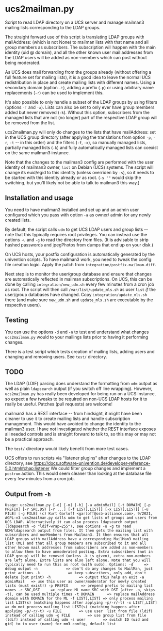 # ucs2mailman.py

Script to read LDAP directory on a UCS server and manage
mailman3 mailing lists corresponding to the LDAP groups.

The straight forward use of this script is translating LDAP groups
with mailAddress: (which is not None) to mailman lists with that
name and all group members as subscribers. The subscription will
happen with the main identity (uid @ domain), and all the other
known user mail addresses from the LDAP users will be added as
non-members which can post without being moderated.

As UCS does mail forwarding from the groups already (without
offering a full feature set for mailing lists), it is a good
idea to leave the normal UCS redistribution in place and create
mailing lists with different names. Using a secondary domain
(option ``-t``), adding a prefix (``-p``) or using arbitrary
name replacements (``-r``) can be used to implement this.

It's also possible to only handle a subset of the LDAP groups
by using filters (options ``-f`` and ``-x``). Lists can also
be set to only ever have group members added but never removed
(``-k``). Without this option, subscribers from the managed
lists that are not (no longer) part of the respective LDAP
group will be removed from the list.

ucs2mailman.py will only do changes to the lists that have
mailAddress: set in the UCS group directory (after applying
the translations from option ``-p``, ``-r``, ``-t`` -- in
this order) and the filters (``-f``, ``-x``), so manually
managed lists, partially managed lists (``-k``) and fully
automatically managed lists can coexist on the same mailman3
instance.

Note that the changes to the mailman3 config are performed
with the user identity of mailman3 owner, ``list`` on Debian
(UCS) systems. The script will change its euid/egid to this
identity (unless overriden by ``-s``), so it needs to be started
with this identity already or as root. (``-s ""`` would skip
the switching, but you'll likely not be able to talk to mailman3
this way.)

## Installation and usage

You need to have mailman3 installed and set up and an admin
user configured which you pass with option ``-a`` as owner/
admin for any newly created lists.

By default, the script calls ``udm`` to get UCS LDAP users
and group lists -- note that this typically requires root privileges.
You can instead use the options ``-u`` and ``-g`` to read the
directory from files. (It is advisable to strip hashed passwords
and jpegPhotos from dumps that end up on your disk.)

On UCS hosts, your postfix configuration is automatically generated
by the univention scripts. To have mailman3 work, you need to tweak
the config file creation logic. Apply the patch from
``integration/postfix-mailman.diff``.

Next step is to monitor the user/group database and ensure that changes
are automatically reflected in mailman subscriptions. On UCS, this can be
done by calling ``integration/new_udm.sh`` every few minutes from a cron
job as root. The script will then call ``/var/list/update_mls.sh`` as user
``list`` *if* the user/group databases have changed. Copy 
``integration/update_mls.sh`` there (and make sure ``new_udm.sh`` and
``update_mls.sh`` are executable by the respective users).

## Testing

You can use the options ``-d`` and ``-n`` to test and understand
what changes ``ucs2mailman.py`` would to your mailings lists 
prior to having it performing changes.

There is a test script which tests creation of mailing lists, adding
users and changing and removing users. See ``test/`` directory.

## TODO

The LDAP (LDIF) parsing does understand the formatting from
``udm`` output as well as plain ``ldapsearch`` output (if you switch
off line wrapping). However, ``ucs2mailman.py`` has really been
developed for being run on a UCS instance, so expect a few tweaks
to be required on non-UCS LDAP hosts for it to really be useful.
Patches (pull requests) are welcome!

mailman3 has a REST interface -- from hindsight, it might have been
cleaner to use it to create mailing lists and handle subscription
management. This would have avoided to change the identity to
the mailman3 user. I have not investigated whether the REST interface
exposes all needed controls and is straight forward to talk to, so this
may or may not be a practical approach.

The ``test/`` directory would likely benefit from more test cases.

UCS offers to run scripts via "listener plugins" after changes to the
LDAP directory, see
https://docs.software-univention.de/developer-reference-5.0.html#chap:listener
We could filter group changes and implement a ``postrun`` action. This
would seem cleaner than looking at the database file every few minutes
from a cron job.

## Output from ``-h``

`
Usage: ucs2mailman.py [-d] [-n] [-h] [-a adminMail] [-t DOMAIN] [-p PREFIX]
       [-r SRC,DST [-r ...] [-f LIST[,LIST]] [-x LIST[,LIST]] [-u FILE] [-g FILE]
(c) Kurt Garloff <garloff@osb-alliance.com>, 9/2021, AGPL-v3
ucs2mailman.py calls udm to get lists of groups and users from UCS LDAP.
Alternatively it can also process ldapsearch output (ldapsearch -o "ldif-wrap=255"),
 see options -u -g to read UDM/ldapsearch output from files.
It then gets the mailing list with subscribers and nonMembers from Mailman3.
It then ensures that all LDAP groups with mailAddress have a corresponding
MailMan3 mailing list (ML) and that all group members are subscribed to it
and all other known mail addresses from subscribers are added as non-members
to allow them to have unmoderated posting. Extra subscribers (not in LDAP group)
will be removed (unless -k is given), extra non-members are left alone.
Extra lists are also left alone.
Note that you will typically need to run this as root (with sudo).
Options: -d     => debug output
 -n             => don't do any changes to MailMan, just print actions
 -k             => keep subscribers, only add, don't delete (but print)
 -h             => output this help an exit
 -a adminMail   => use this user as owner/moderator for newly created lists (must exist!)
 -p PREFIX      => prepend prefix to mailing list names
 -r SRC,DST     => replace ML name SRC with DST (after -p, skips -t), can be used multiple times
 -t DOMAIN      => replace mailAddress domain with DOMAIN for the ML
 -f LIST[,LIST] => only process mailing list LIST(s) (matching happens after applying -p/-r/-t)
 -x LIST[,LIST] => do not process mailing list LIST(s) (matching happens after applying -p/-r/-t)
 -u FILE        => use user  list from file (ldif) instead of calling udm
 -g FILE        => use group list from file (ldif) instead of calling udm
 -s user        => switch ID (uid and gid) to to user (name) for mm3 config, default list
`
